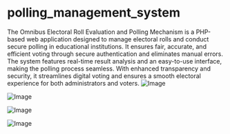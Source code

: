 # polling_management_system

The Omnibus Electoral Roll Evaluation and Polling Mechanism is a PHP-based web application designed to manage electoral rolls and conduct secure polling in educational institutions. It ensures fair, accurate, and efficient voting through secure authentication and eliminates manual errors. The system features real-time result analysis and an easy-to-use interface, making the polling process seamless. With enhanced transparency and security, it streamlines digital voting and ensures a smooth electoral experience for both administrators and voters.
![Image](https://github.com/user-attachments/assets/58348dbb-4daa-4f5a-8b93-95ae82141c07)

![Image](https://github.com/user-attachments/assets/62a81b60-3d42-4b9b-a52b-5ed651ca5f99)

![Image](https://github.com/user-attachments/assets/0d26ce86-fc80-42e0-ab19-08dd46e70b47)

![Image](https://github.com/user-attachments/assets/7a268781-57a8-4075-8eb0-c1696b27b1e5)
